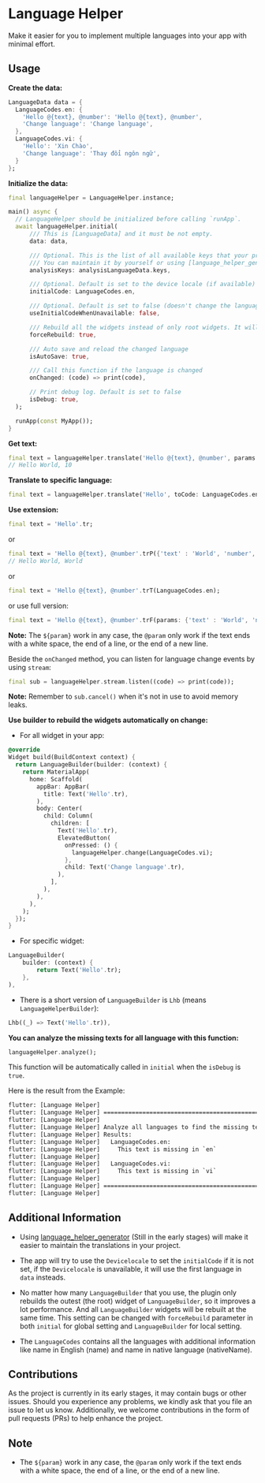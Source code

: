 # Language Helper

Make it easier for you to implement multiple languages into your app with minimal effort.

## Usage

**Create the data:**

``` dart
LanguageData data = {
  LanguageCodes.en: {
    'Hello @{text}, @number': 'Hello @{text}, @number',
    'Change language': 'Change language',
  },
  LanguageCodes.vi: {
    'Hello': 'Xin Chào',
    'Change language': 'Thay đổi ngôn ngữ',
  }
};
```

**Initialize the data:**

``` dart
final languageHelper = LanguageHelper.instance;

main() async {
  // LanguageHelper should be initialized before calling `runApp`.
  await languageHelper.initial(
      /// This is [LanguageData] and it must be not empty.
      data: data,

      /// Optional. This is the list of all available keys that your project are using.
      /// You can maintain it by yourself or using [language_helper_generator](https://pub.dev/packages/language_helper_generator) to maintain it.
      analysisKeys: analysisLanguageData.keys, 

      /// Optional. Default is set to the device locale (if available) or the first language of [data]
      initialCode: LanguageCodes.en,

      /// Optional. Default is set to false (doesn't change the language if unavailable)
      useInitialCodeWhenUnavailable: false, 

      /// Rebuild all the widgets instead of only root widgets. It will decrease the app performances.
      forceRebuild: true, 

      /// Auto save and reload the changed language
      isAutoSave: true, 

      /// Call this function if the language is changed
      onChanged: (code) => print(code), 

      // Print debug log. Default is set to false
      isDebug: true, 
  );

  runApp(const MyApp());
}
```

**Get text:**

``` dart
final text = languageHelper.translate('Hello @{text}, @number', params {'text' : 'World', 'number', '10'});
// Hello World, 10
```

**Translate to specific language:**

``` dart
final text = languageHelper.translate('Hello', toCode: LanguageCodes.en);
```

**Use extension:**

``` dart
final text = 'Hello'.tr;
```

or

``` dart
final text = 'Hello @{text}, @number'.trP({'text' : 'World', 'number', '10'});
// Hello World, World
```

or

``` dart
final text = 'Hello @{text}, @number'.trT(LanguageCodes.en);
```

or use full version:

``` dart
final text = 'Hello @{text}, @number'.trF(params: {'text' : 'World', 'number', '10'}, toCode: LanguageCodes.en);
```

**Note:** The `${param}` work in any case, the `@param` only work if the text ends with a white space, the end of a line, or the end of a new line.

Beside the `onChanged` method, you can listen for language change events by using `stream`:

``` dart
final sub = languageHelper.stream.listen((code) => print(code));
```

**Note:** Remember to `sub.cancel()` when it's not in use to avoid memory leaks.

**Use builder to rebuild the widgets automatically on change:**

- For all widget in your app:

``` dart
@override
Widget build(BuildContext context) {
  return LanguageBuilder(builder: (context) {
    return MaterialApp(
      home: Scaffold(
        appBar: AppBar(
          title: Text('Hello'.tr),
        ),
        body: Center(
          child: Column(
            children: [
              Text('Hello'.tr),
              ElevatedButton(
                onPressed: () {
                  languageHelper.change(LanguageCodes.vi);
                },
                child: Text('Change language'.tr),
              ),
            ],
          ),
        ),
      ),
    );
  });
}
```

- For specific widget:

``` dart
LanguageBuilder(
    builder: (context) {
        return Text('Hello'.tr);
    },
),
```

- There is a short version of `LanguageBuilder` is `Lhb` (means `LanguageHelperBuilder`):

``` dart
Lhb((_) => Text('Hello'.tr)),
```

**You can analyze the missing texts for all language with this function:**

``` dart
languageHelper.analyze();
```

This function will be automatically called in `initial` when the `isDebug` is `true`.

Here is the result from the Example:

``` cmd
flutter: [Language Helper]
flutter: [Language Helper] ==================================================
flutter: [Language Helper]
flutter: [Language Helper] Analyze all languages to find the missing texts...
flutter: [Language Helper] Results:
flutter: [Language Helper]   LanguageCodes.en:
flutter: [Language Helper]     This text is missing in `en`
flutter: [Language Helper]
flutter: [Language Helper]   LanguageCodes.vi:
flutter: [Language Helper]     This text is missing in `vi`
flutter: [Language Helper]
flutter: [Language Helper] ==================================================
flutter: [Language Helper]
```

## Additional Information

- Using [language_helper_generator](https://pub.dev/packages/language_helper_generator) (Still in the early stages) will make it easier to maintain the translations in your project.

- The app will try to use the `Devicelocale` to set the `initialCode` if it is not set, if the `Devicelocale` is unavailable, it will use the first language in `data` insteads.

- No matter how many `LanguageBuilder` that you use, the plugin only rebuilds the outest (the root) widget of `LanguageBuilder`, so it improves a lot performance. And all `LanguageBuilder` widgets will be rebuilt at the same time. This setting can be changed with `forceRebuild` parameter in both `initial` for global setting and `LanguageBuilder` for local setting.

- The `LanguageCodes` contains all the languages with additional information like name in English (name) and name in native language (nativeName).

## Contributions

As the project is currently in its early stages, it may contain bugs or other issues. Should you experience any problems, we kindly ask that you file an issue to let us know. Additionally, we welcome contributions in the form of pull requests (PRs) to help enhance the project.

## Note

- The `${param}` work in any case, the `@param` only work if the text ends with a white space, the end of a line, or the end of a new line.

